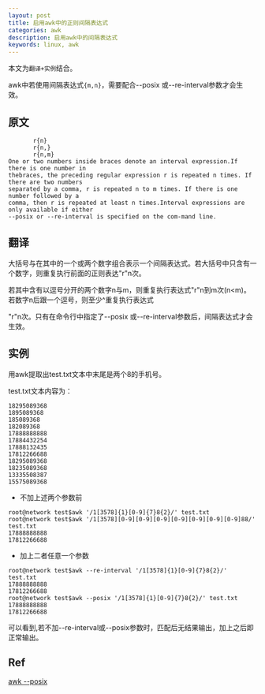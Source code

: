 ```yaml
---
layout: post
title: 启用awk中的正则间隔表达式
categories: awk
description: 启用awk中的间隔表达式
keywords: linux, awk
---
```


本文为`翻译+实例`结合。

awk中若使用间隔表达式`{m,n}`，需要配合--posix 或--re-interval参数才会生效。

## 原文

```shell
       r{n}
       r{n,}
       r{n,m}    
One or two numbers inside braces denote an interval expression.If there is one number in
thebraces, the preceding regular expression r is repeated n times. If there are two numbers
separated by a comma, r is repeated n to m times. If there is one number followed by a 
comma, then r is repeated at least n times.Interval expressions are only available if either 
--posix or --re-interval is specified on the com-mand line.
```

## 翻译

大括号与在其中的一个或两个数字组合表示一个间隔表达式。若大括号中只含有一个数字，则重复执行前面的正则表达"r"n次。

若其中含有以逗号分开的两个数字n与m，则重复执行表达式"r"n到m次(n<m)。若数字n后跟一个逗号，则至少^重复执行表达式

"r"n次。只有在命令行中指定了--posix 或--re-interval参数后，间隔表达式才会生效。

## 实例

用awk提取出test.txt文本中末尾是两个8的手机号。

test.txt文本内容为：
```
18295089368
1895089368
185089368
182089368
17888888888
17884432254
17888132435
17812266688
18295089368
18235089368
13335508387
15575089368
```
- 不加上述两个参数前
```shell
root@network test$awk '/1[3578]{1}[0-9]{7}8{2}/' test.txt
root@network test$awk '/1[3578][0-9][0-9][0-9][0-9][0-9][0-9][0-9]88/' test.txt          
17888888888
17812266688
```
- 加上二者任意一个参数
```
root@network test$awk --re-interval '/1[3578]{1}[0-9]{7}8{2}/' test.txt
17888888888
17812266688
root@network test$awk --posix '/1[3578]{1}[0-9]{7}8{2}/' test.txt
17888888888
17812266688
```

可以看到,若不加--re-interval或--posix参数时，匹配后无结果输出，加上之后即正常输出。

## Ref
[awk --posix](http://blog.chinaunix.net/uid-21505614-id-289437.html)
